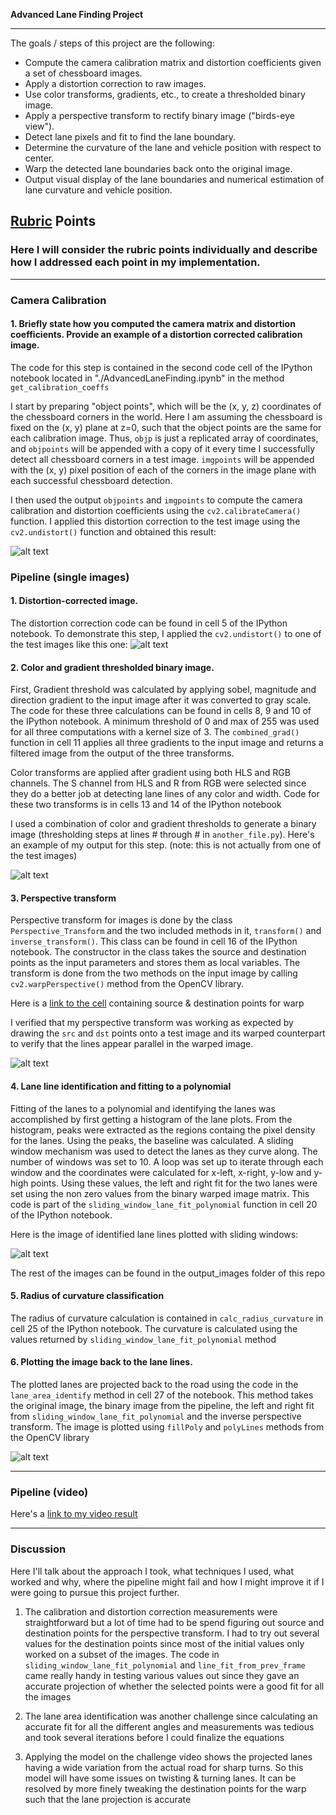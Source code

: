 
**Advanced Lane Finding Project**

---

The goals / steps of this project are the following:

* Compute the camera calibration matrix and distortion coefficients given a set of chessboard images.
* Apply a distortion correction to raw images.
* Use color transforms, gradients, etc., to create a thresholded binary image.
* Apply a perspective transform to rectify binary image ("birds-eye view").
* Detect lane pixels and fit to find the lane boundary.
* Determine the curvature of the lane and vehicle position with respect to center.
* Warp the detected lane boundaries back onto the original image.
* Output visual display of the lane boundaries and numerical estimation of lane curvature and vehicle position.

[//]: # (Image References)

[image1]: ./output_images/undistorted_chess_image.png "Undistorted chessboard image"
[image2]: ./test_images/test1.jpg "Road Transformed"
[image3]: ./output_images/color_grad_img.png "Binary Example"
[image4]: ./output_images/persp_xform.png "Warp Example"
[image5]: ./output_images/test1._lane_fit.png "Fit Visual"
[image6]: ./output_images/lane_id_straight_stats.png "Output"
[video1]: ./project_video_output.mp4 "Video"

## [Rubric](https://review.udacity.com/#!/rubrics/571/view) Points

### Here I will consider the rubric points individually and describe how I addressed each point in my implementation.  

---

### Camera Calibration

#### 1. Briefly state how you computed the camera matrix and distortion coefficients. Provide an example of a distortion corrected calibration image.

The code for this step is contained in the second code cell of the IPython notebook located in "./AdvancedLaneFinding.ipynb" in the method `get_calibration_coeffs`

I start by preparing "object points", which will be the (x, y, z) coordinates of the chessboard corners in the world. Here I am assuming the chessboard is fixed on the (x, y) plane at z=0, such that the object points are the same for each calibration image.  Thus, `objp` is just a replicated array of coordinates, and `objpoints` will be appended with a copy of it every time I successfully detect all chessboard corners in a test image.  `imgpoints` will be appended with the (x, y) pixel position of each of the corners in the image plane with each successful chessboard detection.  

I then used the output `objpoints` and `imgpoints` to compute the camera calibration and distortion coefficients using the `cv2.calibrateCamera()` function.  I applied this distortion correction to the test image using the `cv2.undistort()` function and obtained this result: 

![alt text][image1]

### Pipeline (single images)

#### 1. Distortion-corrected image.

The distortion correction code can be found in cell 5 of the IPython notebook. To demonstrate this step, I applied the `cv2.undistort()` to one of the test images like this one:
![alt text][image2]

#### 2. Color and gradient thresholded binary image.

First, Gradient threshold was calculated by applying sobel, magnitude and direction gradient to the input image after it was converted to gray scale. The code for these three calculations can be found in cells 8, 9 and 10 of the IPython notebook. A minimum threshold of 0 and max of 255 was used for all three computations with a kernel size of 3. The `combined_grad()` function in cell 11 applies all three gradients to the input image and returns a filtered image from the output of the three transforms. 

Color transforms are applied after gradient using both HLS and RGB channels. The S channel from HLS and R from RGB were selected since they do a better job at detecting lane lines of any color and width. Code for these two transforms is in cells 13 and 14 of the IPython notebook

I used a combination of color and gradient thresholds to generate a binary image (thresholding steps at lines # through # in `another_file.py`).  Here's an example of my output for this step.  (note: this is not actually from one of the test images)

![alt text][image3]

#### 3. Perspective transform

Perspective transform for images is done by the class `Perspective_Transform` and the two included methods in it, `transform()` and `inverse_transform()`. This class can be found in cell 16 of the IPython notebook. The constructor in the class takes the source and destination points as the input parameters and stores them as local variables. The transform is done from the two methods on the input image by calling `cv2.warpPerspective()` method from the OpenCV library. 



Here is a [link to the cell](./AdvancedLaneFinding.ipynb#warp-pts) containing source & destination points for warp

I verified that my perspective transform was working as expected by drawing the `src` and `dst` points onto a test image and its warped counterpart to verify that the lines appear parallel in the warped image.

![alt text][image4]

#### 4. Lane line identification and fitting to a polynomial

Fitting of the lanes to a polynomial and identifying the lanes was accomplished by first getting a histogram of the lane plots. From the histogram, peaks were extracted as the regions containg the pixel density for the lanes. Using the peaks, the baseline was calculated. A sliding window mechanism was used to detect the lanes as they curve along. The number of windows was set to 10. A loop was set up to iterate through each window and the coordinates were calculated for x-left, x-right, y-low and y-high points. Using these values, the left and right fit for the two lanes were set using the non zero values from the binary warped image matrix. This code is part of the `sliding_window_lane_fit_polynomial` function in cell 20 of the IPython notebook.

Here is the image of identified lane lines plotted with sliding windows:

![alt text][image5]

The rest of the images can be found in the output_images folder of this repo

#### 5. Radius of curvature classification

The radius of curvature calculation is contained in `calc_radius_curvature` in cell 25 of the IPython notebook. The curvature is calculated using the values returned by `sliding_window_lane_fit_polynomial` method

#### 6. Plotting the image back to the lane lines.

The plotted lanes are projected back to the road using the code in the `lane_area_identify` method in cell 27 of the notebook. This method takes the original image, the binary image from the pipeline, the left and right fit from `sliding_window_lane_fit_polynomial` and the inverse perspective transform. The image is plotted using `fillPoly` and `polyLines` methods from the OpenCV library

![alt text][image6]

---

### Pipeline (video)


Here's a [link to my video result](./project_video_output.mp4)

---

### Discussion


Here I'll talk about the approach I took, what techniques I used, what worked and why, where the pipeline might fail and how I might improve it if I were going to pursue this project further. 

1.  The calibration and distortion correction measurements were straightforward but a lot of time had to be spend figuring out source and destination points for the perspective transform. I had to try out several values for the destination points since most of the initial values only worked on a subset of the images. The code in `sliding_window_lane_fit_polynomial` and `line_fit_from_prev_frame` came really handy in testing various values out since they gave an accurate projection of whether the selected points were a good fit for all the images

2. The lane area identification was another challenge since calculating an accurate fit for all the different angles and measurements was tedious and took several iterations before I could finalize the equations

3. Applying the model on the challenge video shows the projected lanes having a wide variation from the actual road for sharp turns. So this model will have some issues on twisting & turning lanes. It can be resolved by more finely tweaking the destination points for the warp such that the lane projection is accurate
